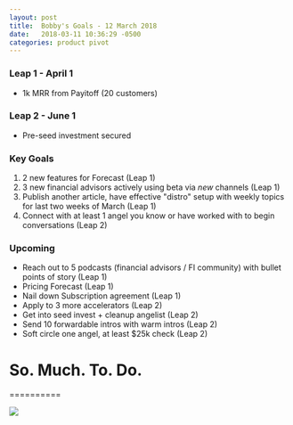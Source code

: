 ```yaml
---
layout: post
title:  Bobby's Goals - 12 March 2018
date:   2018-03-11 10:36:29 -0500
categories: product pivot
---
```


### Leap 1 - April 1

- 1k MRR from Payitoff (20 customers)

### Leap 2 - June 1

- Pre-seed investment secured

### Key Goals

1. 2 new features for Forecast (Leap 1)
1. 3 new financial advisors actively using beta via _new_ channels (Leap 1)
1. Publish another article, have effective "distro" setup with weekly topics for last two weeks of March (Leap 1)
1. Connect with at least 1 angel you know or have worked with to begin conversations (Leap 2)

### Upcoming
- Reach out to 5 podcasts (financial advisors / FI community) with bullet points of story (Leap 1)
- Pricing Forecast (Leap 1)
- Nail down Subscription agreement (Leap 1)
- Apply to 3 more accelerators (Leap 2)
- Get into seed invest + cleanup angelist (Leap 2)
- Send 10 forwardable intros with warm intros (Leap 2)
- Soft circle one angel, at least $25k check (Leap 2)

# So. Much. To. Do.
==========

![](https://media2.giphy.com/media/A7X9QEQNY7VOamkr4A/giphy.gif)

